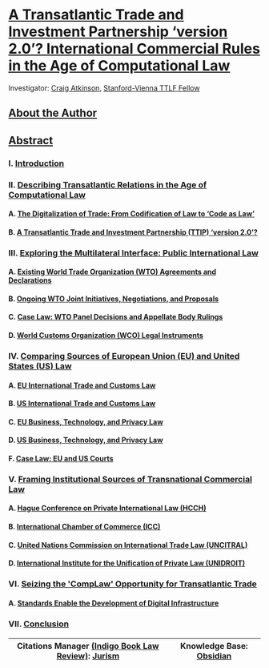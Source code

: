 # [A Transatlantic Trade and Investment Partnership ‘version 2.0’? International Commercial Rules in the Age of Computational Law](https://github.com/lexmerca/TTIPv2_ToC)

Investigator: [Craig Atkinson](https://law.stanford.edu/directory/craig-atkinson/), [Stanford-Vienna TTLF Fellow](https://law.stanford.edu/transatlantic-technology-law-forum/#slsnav-fellows)

## [About the Author](https://github.com/lexmerca/TTIPv2_ToC/blob/main/Author.md)

## [Abstract](https://github.com/lexmerca/TTIPv2_ToC/blob/main/Abstract.md)

### I. [Introduction](https://github.com/lexmerca/TTIPv2_1/)

### II. [Describing Transatlantic Relations in the Age of Computational Law](https://github.com/lexmerca/TTIPv2_2/)

#### A. [The Digitalization of Trade: From Codification of Law to ‘Code as Law’](https://github.com/lexmerca/TTIPv2_2/blob/main/README.md#a-the-digitalization-of-trade-from-codification-of-law-to-code-as-law) 

#### B. [A Transatlantic Trade and Investment Partnership (TTIP) ‘version 2.0’?](https://github.com/lexmerca/TTIPv2_2/blob/main/README.md#b-a-transatlantic-trade-and-investment-partnership-ttip-version-20)

### III. [Exploring the Multilateral Interface: Public International Law](https://github.com/lexmerca/TTIPv2_3/)

#### A. [Existing World Trade Organization (WTO) Agreements and Declarations](https://github.com/lexmerca/TTIPv2_3/blob/main/README.md#a-existing-world-trade-organization-wto-agreements-and-declarations)

#### B. [Ongoing WTO Joint Initiatives, Negotiations, and Proposals](https://github.com/lexmerca/TTIPv2_3/blob/main/README.md#b-ongoing-wto-joint-initiatives-negotiations-and-proposals)

#### C. [Case Law: WTO Panel Decisions and Appellate Body Rulings](https://github.com/lexmerca/TTIPv2_3/#c-case-law-wto-panel-decisions-and-appellate-body-rulings)

#### D. [World Customs Organization (WCO) Legal Instruments](https://github.com/lexmerca/TTIPv2_3/#d-world-customs-organization-wco-legal-instruments)

### IV. [Comparing Sources of European Union (EU) and United States (US) Law](https://github.com/lexmerca/TTIPv2_4/)

#### A. [EU International Trade and Customs Law](https://github.com/lexmerca/TTIPv2_4/#a-eu-international-trade-and-customs-law)

#### B. [US International Trade and Customs Law](https://github.com/lexmerca/TTIPv2_4/blob/main/README.md#b-us-international-trade-and-customs-law)

#### C. [EU Business, Technology, and Privacy Law](https://github.com/lexmerca/TTIPv2_4/blob/main/README.md#c-eu-business-technology-and-privacy-law)

#### D. [US Business, Technology, and Privacy Law](https://github.com/lexmerca/TTIPv2_4/#d-us-business-technology-and-privacy-law)

#### F. [Case Law: EU and US Courts](https://github.com/lexmerca/TTIPv2_4/blob/main/README.md#f-case-law-eu-and-us-courts)

### V. [Framing Institutional Sources of Transnational Commercial Law](https://github.com/lexmerca/TTIPv2_5/#v-framing-institutional-sources-of-transnational-commercial-law)

#### A. [Hague Conference on Private International Law (HCCH)](https://github.com/lexmerca/TTIPv2_5/#a-hague-conference-on-private-international-law-hcch)

#### B. [International Chamber of Commerce (ICC)](https://github.com/lexmerca/TTIPv2_5/blob/main/README.md#b-international-chamber-of-commerce-icc)

#### C. [United Nations Commission on International Trade Law (UNCITRAL)](https://github.com/lexmerca/TTIPv2_5/#c-united-nations-commission-on-international-trade-law-uncitral)

#### D. [International Institute for the Unification of Private Law (UNIDROIT)](https://github.com/lexmerca/TTIPv2_5/blob/main/README.md#d-international-institute-for-the-unification-of-private-law-unidroit)

### VI. [Seizing the 'CompLaw' Opportunity for Transatlantic Trade](https://github.com/lexmerca/TTIPv2_6/#vi-seizing-the-complaw-opportunity-for-transatlantic-trade)

#### A. [Standards Enable the Development of Digital Infrastructure](https://github.com/lexmerca/TTIPv2_6/blob/main/README.md#a-standards-enable-the-development-of-digital-infrastructure)

### VII. [Conclusion](https://github.com/lexmerca/TTIPv2_7)

####

| Citations Manager [(Indigo Book Law Review)](https://juris-m.github.io/indigobook+jurism/): [Jurism](https://juris-m.github.io/) | Knowledge Base: [Obsidian](https://obsidian.md/) |
| ------------------------------------------------------------------ | ------------------------------------------------ |




